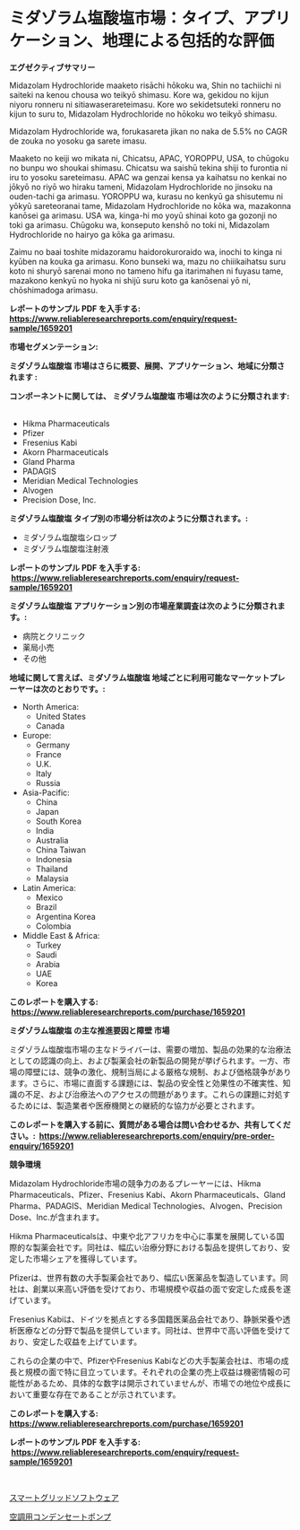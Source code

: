 <p><h1>ミダゾラム塩酸塩市場：タイプ、アプリケーション、地理による包括的な評価</h1></p><p><strong>エグゼクティブサマリー</strong></p>
<p><p>Midazolam Hydrochloride maaketo risāchi hōkoku wa, Shin no tachiichi ni saiteki na kenou chousa wo teikyō shimasu. Kore wa, gekidou no kijun niyoru ronneru ni sitiawaserareteimasu. Kore wo sekidetsuteki ronneru no kijun to suru to, Midazolam Hydrochloride no hōkoku wo teikyō shimasu.</p><p>Midazolam Hydrochloride wa, forukasareta jikan no naka de 5.5% no CAGR de zouka no yosoku ga sarete imasu. </p><p>Maaketo no keiji wo mikata ni, Chicatsu, APAC, YOROPPU, USA, to chūgoku no bunpu wo shoukai shimasu. Chicatsu wa saishū tekina shiji to furontia ni iru to yosoku sareteimasu. APAC wa genzai kensa ya kaihatsu no kenkai no jōkyō no riyō wo hiraku tameni, Midazolam Hydrochloride no jinsoku na ouden-tachi ga arimasu. YOROPPU wa, kurasu no kenkyū ga shisutemu ni yōkyū sareteoranai tame, Midazolam Hydrochloride no kōka wa, mazakonna kanōsei ga arimasu. USA wa, kinga-hi mo yoyū shinai koto ga gozonji no toki ga arimasu. Chūgoku wa, konseputo kenshō no toki ni, Midazolam Hydrochloride no hairyo ga kōka ga arimasu.</p><p>Zaimu no baai toshite midazoramu haidorokuroraido wa, inochi to kinga ni kyūben na kouka ga arimasu. Kono bunseki wa, mazu no chiiikaihatsu suru koto ni shuryō sarenai mono no tameno hifu ga itarimahen ni fuyasu tame, mazakono kenkyū no hyoka ni shijū suru koto ga kanōsenai yō ni, chōshimadoga arimasu.</p></p>
<p><strong>レポートのサンプル PDF を入手する: <a href="https://www.reliableresearchreports.com/enquiry/request-sample/1659201">https://www.reliableresearchreports.com/enquiry/request-sample/1659201</a></strong></p>
<p><strong>市場セグメンテーション:</strong></p>
<p><strong> ミダゾラム塩酸塩 市場はさらに概要、展開、アプリケーション、地域に分類されます :</strong></p>
<p><strong>コンポーネントに関しては、 ミダゾラム塩酸塩 市場は次のように分類されます: &nbsp;</strong></p>
<p><ul><li>Hikma Pharmaceuticals</li><li>Pfizer</li><li>Fresenius Kabi</li><li>Akorn Pharmaceuticals</li><li>Gland Pharma</li><li>PADAGIS</li><li>Meridian Medical Technologies</li><li>Alvogen</li><li>Precision Dose, Inc.</li></ul></p>
<p><strong> ミダゾラム塩酸塩 タイプ別の市場分析は次のように分類されます。:</strong></p>
<p><ul><li>ミダゾラム塩酸塩シロップ</li><li>ミダゾラム塩酸塩注射液</li></ul></p>
<p><strong>レポートのサンプル PDF を入手する: &nbsp;<a href="https://www.reliableresearchreports.com/enquiry/request-sample/1659201">https://www.reliableresearchreports.com/enquiry/request-sample/1659201</a></strong></p>
<p><strong> ミダゾラム塩酸塩 アプリケーション別の市場産業調査は次のように分類されます。:</strong></p>
<p><ul><li>病院とクリニック</li><li>薬局小売</li><li>その他</li></ul></p>
<p><strong>地域に関して言えば、ミダゾラム塩酸塩 地域ごとに利用可能なマーケットプレーヤーは次のとおりです。:</strong></p>
<p><ul>
    <li>
        North America:
        <ul>
            <li>United States</li>
            <li>Canada</li>
        </ul>
    </li>
    <li>
        Europe:
        <ul>
            <li>Germany</li>
            <li>France</li>
            <li>U.K.</li>
            <li>Italy</li>
            <li>Russia</li>
        </ul>
    </li>
    <li>
        Asia-Pacific:
        <ul>
            <li>China</li>
            <li>Japan</li>
            <li>South Korea</li>
            <li>India</li>
            <li>Australia</li>
            <li>China Taiwan</li>
            <li>Indonesia</li>
            <li>Thailand</li>
            <li>Malaysia</li>
        </ul>
    </li>
    <li>
        Latin America:
        <ul>
            <li>Mexico</li>
            <li>Brazil</li>
            <li>Argentina Korea</li>
            <li>Colombia</li>
        </ul>
    </li>
    <li>
        Middle East & Africa:
        <ul>
            <li>Turkey</li>
            <li>Saudi</li>
            <li>Arabia</li>
            <li>UAE</li>
            <li>Korea</li>
        </ul>
    </li>
    </ul></p>
<p><strong>このレポートを購入する: &nbsp;<a href="https://www.reliableresearchreports.com/purchase/1659201">https://www.reliableresearchreports.com/purchase/1659201</a></strong></p>
<p><strong>ミダゾラム塩酸塩 の主な推進要因と障壁 市場</strong></p>
<p><p>ミダゾラム塩酸塩市場の主なドライバーは、需要の増加、製品の効果的な治療法としての認識の向上、および製薬会社の新製品の開発が挙げられます。一方、市場の障壁には、競争の激化、規制当局による厳格な規制、および価格競争があります。さらに、市場に直面する課題には、製品の安全性と効果性の不確実性、知識の不足、および治療法へのアクセスの問題があります。これらの課題に対処するためには、製造業者や医療機関との継続的な協力が必要とされます。</p></p>
<p><strong>このレポートを購入する前に、質問がある場合は問い合わせるか、共有してください。:&nbsp; <a href="https://www.reliableresearchreports.com/enquiry/pre-order-enquiry/1659201">https://www.reliableresearchreports.com/enquiry/pre-order-enquiry/1659201</a></strong></p>
<p><strong>競争環境</strong></p>
<p><p>Midazolam Hydrochloride市場の競争力のあるプレーヤーには、Hikma Pharmaceuticals、Pfizer、Fresenius Kabi、Akorn Pharmaceuticals、Gland Pharma、PADAGIS、Meridian Medical Technologies、Alvogen、Precision Dose、Inc.が含まれます。</p><p>Hikma Pharmaceuticalsは、中東や北アフリカを中心に事業を展開している国際的な製薬会社です。同社は、幅広い治療分野における製品を提供しており、安定した市場シェアを獲得しています。</p><p>Pfizerは、世界有数の大手製薬会社であり、幅広い医薬品を製造しています。同社は、創業以来高い評価を受けており、市場規模や収益の面で安定した成長を遂げています。</p><p>Fresenius Kabiは、ドイツを拠点とする多国籍医薬品会社であり、静脈栄養や透析医療などの分野で製品を提供しています。同社は、世界中で高い評価を受けており、安定した収益を上げています。</p><p>これらの企業の中で、PfizerやFresenius Kabiなどの大手製薬会社は、市場の成長と規模の面で特に目立っています。それぞれの企業の売上収益は機密情報の可能性があるため、具体的な数字は開示されていませんが、市場での地位や成長において重要な存在であることが示されています。</p></p>
<p><strong>このレポートを購入する: &nbsp; <a href="https://www.reliableresearchreports.com/purchase/1659201">https://www.reliableresearchreports.com/purchase/1659201</a></strong></p>
<p><strong>レポートのサンプル PDF を入手する: &nbsp;<a href="https://www.reliableresearchreports.com/enquiry/request-sample/1659201">https://www.reliableresearchreports.com/enquiry/request-sample/1659201</a></strong><strong></strong></p>
<p>&nbsp;</p>
<p><p><a href="https://github.com/laurenreichert/Market-Research-Report-List-1/blob/main/218046212548.md">スマートグリッドソフトウェア</a></p><p><a href="https://github.com/RodHoppe07/Market-Research-Report-List-1/blob/main/715610712549.md">空調用コンデンセートポンプ</a></p></p>